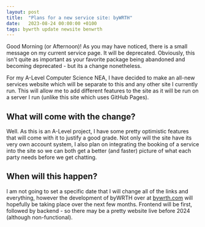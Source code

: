 ```yaml
---
layout: post
title:  "Plans for a new service site: byWRTH"
date:   2023-08-24 00:00:00 +0100
tags: bywrth update newsite benwrth
---
```


Good Morning (or Afternoon)! As you may have noticed, there is a small message on my current service page. It will be deprecated. Obviously, this isn't quite as important as your favorite package being abandoned and becoming deprecated - but its a change nonetheless.

For my A-Level Computer Science NEA, I have decided to make an all-new services website which will be separate to this and any other site I currently run. This will allow me to add different features to the site as it will be run on a server I run (unlike this site which uses GitHub Pages).

## What will come with the change?
Well. As this is an A-Level project, I have some pretty optimistic features that will come with it to justify a good grade. Not only will the site have its very own account system, I also plan on integrating the booking of a service into the site so we can both get a better (and faster) picture of what each party needs before we get chatting.

## When will this happen?
I am not going to set a specific date that I will change all of the links and everything, however the development of byWRTH over at [bywrth.com](https://bywrth.com) will hopefully be taking place over the next few months. Frontend will be first, followed by backend - so there may be a pretty website live before 2024 (although non-functional).